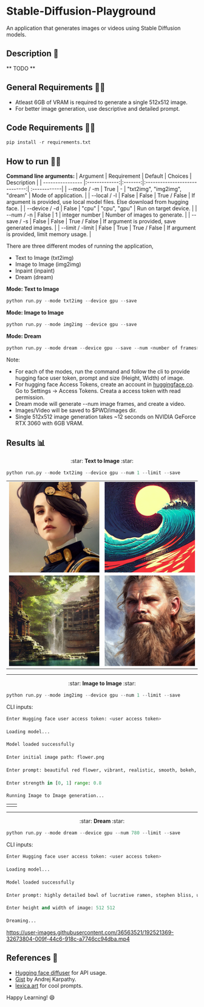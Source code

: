 # Stable-Diffusion-Playground
An application that generates images or videos using Stable Diffusion models.

## Description :scroll:
** TODO **

## General Requirements :mage_man:
* Atleast 6GB of VRAM is required to generate a single 512x512 image.
* For better image generation, use descriptive and detailed prompt.

## Code Requirements :mage_woman:
```python
pip install -r requirements.txt
```

## How to run :running_man:

<b> Command line arguments: </b>
| Argument         | Requirement   | Default | Choices                       | Description  |
| ---------------- |:-------------:|:-------:|:-----------------------------:| :------------|
| --mode / -m      | True          | -       | "txt2img", "img2img", "dream" | Mode of application. |
| --local / -l     | False         | False   | True / False                  | If argument is provided, use local model files. Else download from hugging face. |
| --device / -d    | False         | "cpu"   | "cpu", "gpu"                  | Run on target device. |
| --num / -n       | False         | 1       | integer number                | Number of images to generate. |
| --save / -s      | False         | False   | True / False                  | If argument is provided, save generated images. |
| --limit / -limit | False         | True    | True / False                  | If argument is provided, limit memory usage. |

There are three different modes of running the application, <br />
* Text to Image (txt2img)
* Image to Image (img2img)
* Inpaint (inpaint)
* Dream (dream)

<b> Mode: Text to Image </b> <br />
```python
python run.py --mode txt2img --device gpu --save
```

<b> Mode: Image to Image </b> <br />
```python
python run.py --mode img2img --device gpu --save
```

<b> Mode: Dream </b> <br />
```python
python run.py --mode dream --device gpu --save --num <number of frames>
```

Note: <br />
* For each of the modes, run the command and follow the cli to provide hugging face user token, prompt and size (Height, Width) of image. <br />
* For hugging face Access Tokens, create an account in [huggingface.co](https://huggingface.co/). Go to Settings -> Access Tokens. Creata a access token with read permission. <br />
* Dream mode will generate --num image frames, and create a video. <br />
* Images/Video will be saved to $PWD/images dir.
* Single 512x512 image generation takes ~12 seconds on NVIDIA GeForce RTX 3060 with 6GB VRAM.

## Results :bar_chart:
<p align="center"> :star: <b> Text to Image </b> :star: </p>

```python
python run.py --mode txt2img --device gpu --num 1 --limit --save
```

|||
|:-------------------------:|:-------------------------:|
|![](https://github.com/Logeswaran123/Stable-Diffusion-Playground/blob/main/images/49.png)|![](https://github.com/Logeswaran123/Stable-Diffusion-Playground/blob/main/images/3.png)|
|![](https://github.com/Logeswaran123/Stable-Diffusion-Playground/blob/main/images/78.png)|![](https://github.com/Logeswaran123/Stable-Diffusion-Playground/blob/main/images/93.png)|
---
<p align="center"> :star: <b> Image to Image </b> :star: </p>

```python
python run.py --mode img2img --device gpu --num 1 --limit --save
```
CLI inputs: <br />
```python
Enter Hugging face user access token: <user access token>

Loading model...

Model loaded successfully

Enter initial image path: flower.png

Enter prompt: beautiful red flower, vibrant, realistic, smooth, bokeh, highly detailed, 4k

Enter strength in [0, 1] range: 0.8

Running Image to Image generation...
```
|||
|:-------------------------:|:-------------------------:|
|||

---

<p align="center"> :star: <b> Dream </b> :star: </p>

```python
python run.py --mode dream --device gpu --num 780 --limit --save
```
CLI inputs: <br />
```python
Enter Hugging face user access token: <user access token>

Loading model...

Model loaded successfully

Enter prompt: highly detailed bowl of lucrative ramen, stephen bliss, unreal engine, fantasy art by greg rutkowski, loish, rhads and lois van baarle, ilya kuvshinov, rossdraws, tom bagshaw, alphonse mucha, global illumination, detailed and intricate environment

Enter height and width of image: 512 512

Dreaming...
```

https://user-images.githubusercontent.com/36563521/192521369-32673804-009f-44c6-918c-a7746cc94dba.mp4

## References :page_facing_up:
* [Hugging face diffuser](https://github.com/huggingface/diffusers/tree/main/src/diffusers/pipelines/stable_diffusion) for API usage.
* [Gist](https://gist.github.com/karpathy/00103b0037c5aaea32fe1da1af553355) by Andrej Karpathy.
* [lexica.art](https://lexica.art/) for cool prompts.

Happy Learning! 😄
